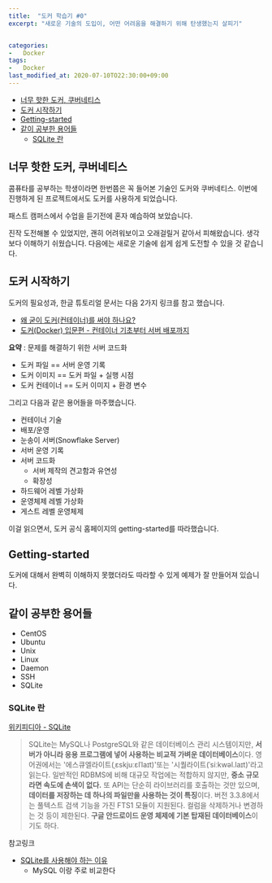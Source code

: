```yaml
---
title:  "도커 학습기 #0"
excerpt: "새로운 기술의 도입이, 어떤 어려움을 해결하기 위해 탄생했는지 살피기"


categories:
-   Docker
tags:
-   Docker
last_modified_at: 2020-07-10TO22:30:00+09:00
---
```

- [너무 핫한 도커, 쿠버네티스](#너무-핫한-도커-쿠버네티스)
- [도커 시작하기](#도커-시작하기)
- [Getting-started](#getting-started)
- [같이 공부한 용어들](#같이-공부한-용어들)
  - [SQLite 란](#sqlite-란)

## 너무 핫한 도커, 쿠버네티스

콤퓨타를 공부하는 학생이라면 한번쯤은 꼭 들어본 기술인 도커와 쿠버네티스.
이번에 진행하게 된 프로젝트에서도 도커를 사용하게 되었습니다.

패스트 캠퍼스에서 수업을 듣기전에 혼자 예습하여 보았습니다.

진작 도전해볼 수 있었지만, 괜히 어려워보이고 오래걸릴거 같아서 피해왔습니다.
생각보다 이해하기 쉬웠습니다.
다음에는 새로운 기술에 쉽게 쉽게 도전할 수 있을 것 같습니다.

## 도커 시작하기

도커의 필요성과, 한글 튜토리얼 문서는 다음 2가지 링크를 참고 했습니다.

- [왜 굳이 도커(컨테이너)를 써야 하나요?](https://www.44bits.io/ko/post/why-should-i-use-docker-container)
- [도커(Docker) 입문편 - 컨테이너 기초부터 서버 배포까지](https://www.44bits.io/ko/post/easy-deploy-with-docker)

**요약** : 문제를 해결하기 위한 서버 코드화

- 도커 파일 == 서버 운영 기록
- 도커 이미지 == 도커 파일 + 실행 시점
- 도커 컨테이너 == 도커 이미지 + 환경 변수

그리고 다음과 같은 용어들을 마주했습니다.

- 컨테이너 기술
- 배포/운영
- 눈송이 서버(Snowflake Server)
- 서버 운영 기록
- 서버 코드화
  - 서버 제작의 견고함과 유연성
  - 확장성
- 하드웨어 레벨 가상화
- 운영체제 레벨 가상화
- 게스트 레벨 운영체제

이걸 읽으면서, 도커 공식 홈페이지의 getting-started를 따라했습니다.

## Getting-started

도커에 대해서 완벽히 이해하지 못했더라도 따라할 수 있게 예제가 잘 만들어져 있습니다.

## 같이 공부한 용어들

- CentOS
- Ubuntu
- Unix
- Linux
- Daemon
- SSH
- SQLite

### SQLite 란

[위키피디아 - SQLite](https://ko.wikipedia.org/wiki/SQLite)

> SQLite는 MySQL나 PostgreSQL와 같은 데이터베이스 관리 시스템이지만, **서버가 아니라 응용 프로그램에 넣어 사용하는 비교적 가벼운 데이터베이스**이다. 영어권에서는 '에스큐엘라이트(ˌɛskjuːɛlˈlaɪt)'또는 '시퀄라이트(ˈsiːkwəl.laɪt)'라고 읽는다.
> 일반적인 RDBMS에 비해 대규모 작업에는 적합하지 않지만, **중소 규모라면 속도에 손색이 없다.** 또 API는 단순히 라이브러리를 호출하는 것만 있으며, **데이터를 저장하는 데 하나의 파일만을 사용하는 것이 특징**이다. 버전 3.3.8에서는 풀텍스트 검색 기능을 가진 FTS1 모듈이 지원된다. 컬럼을 삭제하거나 변경하는 것 등이 제한된다.
> **구글 안드로이드 운영 체제에 기본 탑재된 데이터베이스**이기도 하다.

참고링크

- [SQLite를 사용해야 하는 이유](http://www.itworld.co.kr/news/117213)
  - MySQL 이랑 주로 비교한다
